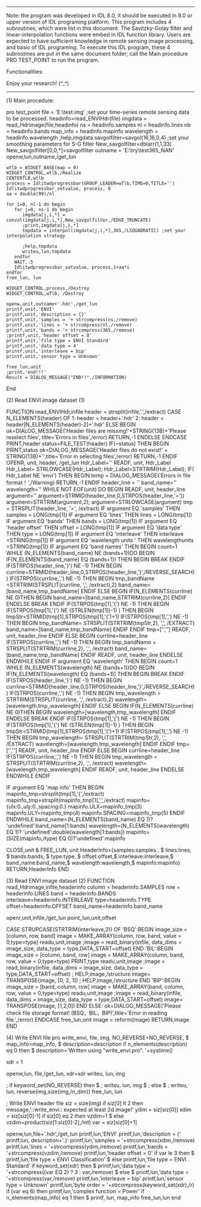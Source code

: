 *******************************************************************************
Note: the program was developed in IDL 8.0, it should be executed in 8.0 or upper version of IDL programing platform. This program includes 4 subroutines, which were list in this document.
The Savitzky-Golay filter and linear-interpolation functions were embed in IDL function library.
Users are expected to have sufficient knowledge in remote sensing image processing, and basic of IDL programing. 
To execute this IDL program, these 4 subroutines are put in the same document folder; call the Main procedure PRO TEST_POINT to run the program.

Functionalities: 
 

Enjoy your research! (^_^)
*******************************************************************************

(1)	Main procedure:

pro test_point 
    file = 'E:\test.img'  ;set your time-series remote sensing data to be processed. 
    headinfo=read_ENVIHdr(file)
    imgdata = read_Hdrimage(file,headinfo)
    ns = headinfo.samples
    nl = headinfo.lines
    nb = headinfo.bands
    map_info = headinfo.mapinfo 
    wavelength = headinfo.wavelength
    ;help,imgdata
    savgolfilter=savgol(16,16,0,4)    ;set your smoothing parameters for S-G filter
    New_savgolfilter=dblarr(1,1,33)
    New_savgolfilter[0,0,*]=savgolfilter
    outname = 'E:\try\test365_NAN'
    openw,lun,outname,/get_lun
    
    wtlb = WIDGET_BASE(map = 0)
    WIDGET_CONTROL,wtlb,/Realize
    CENTERTLB,wtlb
    process = Idlitwdprogressbar(GROUP_LEADER=wTlb,TIME=0,TITLE='')
    Idlitwdprogressbar_setvalue, process, 0
    aa = double(99)/nl    
    
    for i=0, nl-1 do begin
       for j=0, ns-1 do begin
          imgdata[j,i,*] = convol(imgdata[j,i,*],New_savgolfilter,/EDGE_TRUNCATE)
          ;print,imgdata[j,i,*]
          tmpdata = interpol(imgdata[j,i,*],365,/LSQUADRATIC) ;set your interpolation strategy
       
          ;help,tmpdata
          writeu,lun,tmpdata
       endfor
       WAIT,.5
       Idlitwdprogressbar_setvalue, process,1+aa*i
    endfor
    free_lun, lun
    
    WIDGET_CONTROL,process,/Destroy
    WIDGET_CONTROL,wTlb, /Destroy
    
    openw,unit,outname+'.hdr',/get_lun
    printf,unit,'ENVI'
    printf,unit,'description = {}'
    printf,unit,'samples = '+ strcompress(ns,/remove)
    printf,unit,'lines = '+ strcompress(nl,/remove)
    printf,unit,'bands = '+ strcompress(365,/remove)
    ;printf,unit,'header offset = 0'
    printf,unit,'file type = ENVI Standard'
    printf,unit,'data type = 4'
    printf,unit,'interleave = bip'
    printf,unit,'sensor type = Unknown'
    
    free_lun,unit
    ;print,'end!!!'
    Result = DIALOG_MESSAGE("END!!",/INFORMATION)        
    
End


(2)	Read ENVI image dataset (1)

FUNCTION read_ENVIHdr,infile
  header = strsplit(infile,'.',/extract)
  CASE N_ELEMENTS(header) OF
    1: header = header+'.hdr'
    2: header = header[N_ELEMENTS(header)-2]+'.hdr'
    ELSE:BEGIN
    ok=DIALOG_MESSAGE('Header files are missing!'+STRING(13B)+'Please reselect files', title='Errors in files',/error)
    RETURN,-1
  ENDELSE
ENDCASE
PRINT,header
status=FILE_TEST(header)
IF(~status) THEN  BEGIN
  PRINT,status
  ok=DIALOG_MESSAGE('Header files do not exist!' + STRING(13B)+'',title='Error in selecting files',/error)
  RETURN,-1
ENDIF
OPENR, unit, header, /get_lun
Hdr_Label=''
READF, unit, Hdr_Label
Hdr_Label= STRLOWCASE(Hdr_Label);
Hdr_Label=STRTRIM(Hdr_Label);
IF( Hdr_Label NE 'envi') THEN BEGIN
  temp = DIALOG_MESSAGE('Errors in file format！',/Warning)
  RETURN,-1
ENDIF
header_line = ''
band_name=''
wavelength=''
WHILE NOT EOF(unit) DO BEGIN
  READF, unit, header_line
  argument=''
  argument=STRMID(header_line,0,STRPOS(header_line,'='))
  argument=STRTRIM(argument,2);
  argument=STRLOWCASE(argument)
  tmp = STRSPLIT(header_line, '=', /extract)
  IF argument EQ 'samples' THEN samples  = LONG(tmp[1])
  IF argument EQ 'lines' THEN lines = LONG(tmp[1])
  IF argument EQ 'bands' THEN bands = LONG(tmp[1])
  IF argument EQ 'header offset' THEN offset = LONG(tmp[1])
  IF argument EQ 'data type' THEN type = LONG(tmp[1])
  IF argument EQ 'interleave' THEN interleave =STRING(tmp[1])
  IF argument EQ 'wavelength units ' THEN wavelengthunits  =STRING(tmp[1])
  IF argument EQ 'band names' THEN BEGIN
    count=1
    WHILE (N_ELEMENTS(band_name) NE (bands+1))DO BEGIN
      IF(N_ELEMENTS(band_name) EQ (bands+1)) THEN BEGIN
        BREAK
      ENDIF
      IF(STRPOS(header_line,'}') NE -1) THEN BEGIN
        currline=STRMID(header_line,0,STRPOS(header_line,'}',/REVERSE_SEARCH))
        IF(STRPOS(currline,',') NE -1) THEN BEGIN
          tmp_bandName =STRTRIM(STRSPLIT(currline, ',', /extract),2)
          band_name=[band_name,tmp_bandName]
        ENDIF ELSE  BEGIN
          IF(N_ELEMENTS(currline) NE 0)THEN   BEGIN
            band_name=[band_name,STRTRIM(currline,2)]
          ENDIF
        ENDELSE
        BREAK
      ENDIF
      IF(STRPOS(tmp[1],'{') NE -1) THEN BEGIN
        IF(STRPOS(tmp[1],'{') NE (STRLEN(tmp[1])-1) ) THEN BEGIN
          tmpStr=STRMID(tmp[1],STRPOS(tmp[1],'{')+1)
          IF(STRPOS(tmp[1],',') NE -1) THEN BEGIN
            tmp_bandName= STRSPLIT(STRTRIM(tmpStr,2), ',', /EXTRACT)
            band_name=[band_name,tmp_bandName]
          ENDIF
        ENDIF
        tmp=['','']
        READF, unit, header_line
      ENDIF ELSE  BEGIN
        currline=header_line
        IF(STRPOS(currline,',') NE -1) THEN BEGIN
          tmp_bandName = STRSPLIT(STRTRIM(currline,2), ',', /extract)
          band_name=[band_name,tmp_bandName]
        ENDIF
        READF, unit, header_line
      ENDELSE
    ENDWHILE
  ENDIF
  IF argument EQ 'wavelength' THEN BEGIN
    count=1
    WHILE (N_ELEMENTS(wavelength) NE (bands+1))DO BEGIN
      IF(N_ELEMENTS(wavelength) EQ (bands+1)) THEN BEGIN
        BREAK
      ENDIF
      IF(STRPOS(header_line,'}') NE -1) THEN BEGIN
        currline=STRMID(header_line,0,STRPOS(header_line,'}',/REVERSE_SEARCH))
        IF(STRPOS(currline,',') NE -1) THEN BEGIN
          tmp_wavelength = STRTRIM(STRSPLIT(currline, ',', /extract),2)
          wavelength=[wavelength,tmp_wavelength]
        ENDIF ELSE  BEGIN
          IF(N_ELEMENTS(currline) NE 0)THEN   BEGIN
            wavelength=[wavelength,tmp_wavelength]
          ENDIF
        ENDELSE
        BREAK
      ENDIF
      IF(STRPOS(tmp[1],'{') NE -1) THEN BEGIN
        IF(STRPOS(tmp[1],'{') NE (STRLEN(tmp[1])-1) ) THEN BEGIN
          tmpStr=STRMID(tmp[1],STRPOS(tmp[1],'{')+1)
          IF(STRPOS(tmp[1],',') NE -1) THEN BEGIN
            tmp_wavelength= STRSPLIT(STRTRIM(tmpStr,2), ',', /EXTRACT)
            wavelength=[wavelength,tmp_wavelength]
          ENDIF
        ENDIF
        tmp=['','']
        READF, unit, header_line
      ENDIF ELSE  BEGIN
        currline=header_line
        IF(STRPOS(currline,',') NE -1) THEN BEGIN
          tmp_wavelength = STRSPLIT(STRTRIM(currline,2), ',', /extract)
          wavelength=[wavelength,tmp_wavelength]
        ENDIF
        READF, unit, header_line
      ENDELSE
    ENDWHILE
  ENDIF
  
  IF argument EQ 'map info' THEN BEGIN
    mapinfo_tmp=strsplit(tmp[1],'{',/extract)
    mapinfo_tmp=strsplit(mapinfo_tmp[1],',',/extract)
    mapinfo={ulx:0.,uly:0.,spacing:0.}
    mapinfo.ULX=mapinfo_tmp(3)
    mapinfo.ULY=mapinfo_tmp(4)
    mapinfo.SPACING=mapinfo_tmp(5)
  ENDIF
ENDWHILE
band_name=(N_ELEMENTS(band_name) EQ 1)? 'undefined':band_name[1:bands]
wavelength=(N_ELEMENTS(wavelength) EQ 1)? 'undefined':double(wavelength[1:bands])
mapinfo=(SIZE(mapinfo,/type) EQ 0)?'undefined':mapinfo

CLOSE,unit & FREE_LUN, unit
HeaderInfo={samples:samples , $
  lines:lines, $
  bands:bands, $
  type:type, $
  offset:offset,$
  interleave:interleave,$
  band_name:band_name,$
  wavelength:wavelength,$
  mapinfo:mapinfo}
RETURN,HeaderInfo
END

(3)	Read ENVI image dataset (2)
FUNCTION read_Hdrimage,infile,headerinfo
  column = headerinfo.SAMPLES
  row = headerinfo.LINES
  band = headerinfo.BANDS
  interleave=headerinfo.INTERLEAVE
  type=headerinfo.TYPE
  offset=headerinfo.OFFSET
  band_name=headerinfo.band_name
    
  openr,unit,infile,/get_lun
  point_lun,unit,offset
  
  CASE STRUPCASE(STRTRIM(interleave,2)) OF
    'BSQ':BEGIN
    image_size = [column, row, band]
    image = MAKE_ARRAY(column, row, band, value = 0,type=type)
    readu,unit,image
    ;image = read_binary(infile, data_dims = image_size, data_type = type,DATA_START=offset)
    END
    'BIL':BEGIN
    image_size = [column, band, row]
    image = MAKE_ARRAY(column, band, row, value = 0,type=type)
    PRINT,type
    readu,unit,image
    ;image = read_binary(infile, data_dims = image_size, data_type = type,DATA_START=offset)
;    HELP,image,/structure
    image= TRANSPOSE(image, [0, 2, 1])
;    HELP,image,/structure
    END
    'BIP':BEGIN
    image_size = [band, column, row]
    image = MAKE_ARRAY(band, column, row, value = 0,type=type)
    readu,unit,image
    ;image = read_binary(infile, data_dims = image_size, data_type = type,DATA_START=offset)
    image= TRANSPOSE(image, [1,2,0])
    END
  ELSE:  ok=DIALOG_MESSAGE('Please check file storage format! (BSQ，BIL，BIP)',title='Error in reading file.',/error)
  ENDCASE
  free_lun,unit
  image = reform(image)
  RETURN,image
END

(4)	Write ENVI file
pro write_envi, file, img, NO_REVERSE=NO_REVERSE, $
                map_info=map_info, $
                description=description
  if n_elements(description) eq 0 then $
    description='Written using "write_envi.pro". '+systime()

  xdr = 1

  openw,lun, file,/get_lun, xdr=xdr
  writeu,   lun, img

;  if keyword_set(NO_REVERSE) then $
;    writeu,   lun, img $
;  else $
;    writeu,  lun, reverse(img,size(img,/n_dim))
  free_lun, lun

; Write ENVI header file
  siz = size(img)
  if siz[0] lt 2 then message,'::write_envi:: expected at least 2d image!'
  ydim = siz[siz[0]]
  xdim = siz[siz[0]-1]
  if siz[0] eq 2 then vzdim=1 $
  else vzdim=product(siz[1:siz[0]-2],/int)
  var = siz[siz[0]+1]

  openw,lun,file+'.hdr',/get_lun
  printf,lun,'ENVI'
  printf,lun,'description = {'
  printf,lun, description+'.}'
  printf,lun,'samples = '+strcompress(xdim,/remove)
  printf,lun,'lines   = '+strcompress(ydim,/remove)
  printf,lun,'bands   = '+strcompress(vzdim,/remove)
  printf,lun,'header offset = 0'
  if var le 3 then $
    printf,lun,'file type = ENVI Classification' $
  else printf,lun,'file type = ENVI Standard'
  if keyword_set(xdr) then $
    printf,lun,'data type = '+strcompress((var EQ 2) ? 3 : var,/remove) $
  else $
  printf,lun,'data type = '+strcompress(var,/remove)
  printf,lun,'interleave = bip'
  printf,lun,'sensor type = Unknown'
  printf,lun,'byte order = '+strcompress(keyword_set(xdr),/r)
  if (var eq 6) then printf,lun,'complex function = Power'
  if n_elements(map_info) eq 1 then $
    printf, lun, map_info
  free_lun,lun
end
